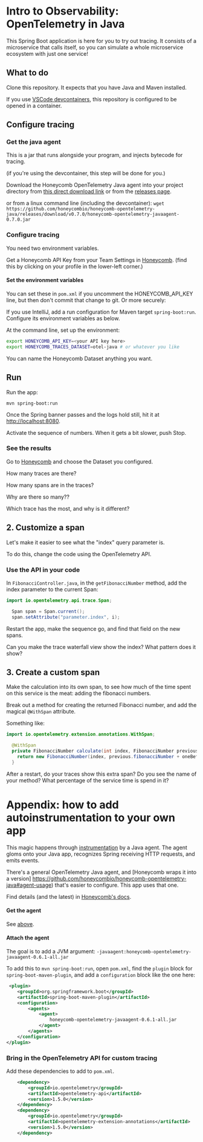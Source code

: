 # Intro to Observability: OpenTelemetry in Java

This Spring Boot application is here for you to try out tracing.
It consists of a microservice that calls itself, so you can simulate
a whole microservice ecosystem with just one service!

## What to do

Clone this repository. It expects that you have Java and Maven installed.

If you use [VSCode devcontainers](https://code.visualstudio.com/docs/remote/containers-tutorial), this repository is configured
to be opened in a container. 

## Configure tracing

### Get the java agent

This is a jar that runs alongside your program, and injects bytecode for tracing.

(if you're using the devcontainer, this step will be done for you.)

Download the Honeycomb OpenTelemetry Java agent into your project directory
from [this direct download link](https://github.com/honeycombio/honeycomb-opentelemetry-java/releases/download/v0.7.0/honeycomb-opentelemetry-javaagent-0.7.0.jar)
or from the [releases page](https://github.com/honeycombio/honeycomb-opentelemetry-java/releases).

or from a linux command line (including the devcontainer): `wget https://github.com/honeycombio/honeycomb-opentelemetry-java/releases/download/v0.7.0/honeycomb-opentelemetry-javaagent-0.7.0.jar`

### Configure tracing

You need two environment variables.

Get a Honeycomb API Key from your Team Settings in [Honeycomb](https://ui.honeycomb.io).
(find this by clicking on your profile in the lower-left corner.)

#### Set the environment variables

You can set these in `pom.xml` if you uncomment the HONEYCOMB_API_KEY line, but then don't commit that change to git. Or more securely:

If you use IntelliJ, add a run configuration for Maven target `spring-boot:run`. Configure its environment variables as below.

At the command line, set up the environment:

```sh
export HONEYCOMB_API_KEY=<your API key here>
export HONEYCOMB_TRACES_DATASET=otel-java # or whatever you like
```

You can name the Honeycomb Dataset anything you want.

## Run

Run the app:

`mvn spring-boot:run`

Once the Spring banner passes and the logs hold still, hit it at [http://localhost:8080]().

Activate the sequence of numbers. When it gets a bit slower, push Stop.

### See the results

Go to [Honeycomb](https://ui.honeycomb.io) and choose the Dataset you configured.

How many traces are there?

How many spans are in the traces?

Why are there so many??

Which trace has the most, and why is it different?

## 2. Customize a span

Let's make it easier to see what the "index" query parameter is.

To do this, change the code using the OpenTelemetry API.

### Use the API in your code

In `FibonacciController.java`, in the `getFibonacciNumber` method, add the index parameter to the current Span:

```java
import io.opentelemetry.api.trace.Span;

  Span span = Span.current();
  span.setAttribute("parameter.index", i);
```

Restart the app, make the sequence go, and find that field on the new spans.

Can you make the trace waterfall view show the index? What pattern does it show?

## 3. Create a custom span

Make the calculation into its own span, to see how much of the time spent on
this service is the meat: adding the fibonacci numbers.

Break out a method for creating the returned Fibonacci number, and add the
magical `@WithSpan` attribute.

Something like:

```java
import io.opentelemetry.extension.annotations.WithSpan;

  @WithSpan
  private FibonacciNumber calculate(int index, FibonacciNumber previous, FibonacciNumber oneBeforeThat) {
    return new FibonacciNumber(index, previous.fibonacciNumber + oneBeforeThat.fibonacciNumber);
  }
```

After a restart, do your traces show this extra span? Do you see the name of your method?
What percentage of the service time is spend in it?

# Appendix: how to add autoinstrumentation to your own app

This magic happens through [instrumentation](https://docs.oracle.com/en/java/javase/11/docs/api/java.instrument/java/lang/instrument/Instrumentation.html) by a Java agent.
The agent gloms onto your Java app, recognizes Spring receiving HTTP requests, and emits events.

There's a general OpenTelemetry Java agent, and [Honeycomb wraps it into a version]
https://github.com/honeycombio/honeycomb-opentelemetry-java#agent-usage) that's easier to configure. This app uses that one.


Find details (and the latest) in [Honeycomb's docs](https://docs.honeycomb.io/getting-data-in/java/opentelemetry-distro/).

#### Get the agent

See [above](#get-the-java-agent).

#### Attach the agent

The goal is to add a JVM argument: `-javaagent:honeycomb-opentelemetry-javaagent-0.6.1-all.jar`

To add this to `mvn spring-boot:run`,
open `pom.xml`, find the `plugin` block for `spring-boot-maven-plugin`, and 
add a `configuration` block like the one here:

```xml
 <plugin>
    <groupId>org.springframework.boot</groupId>
    <artifactId>spring-boot-maven-plugin</artifactId>
    <configuration>
        <agents>
            <agent>
                honeycomb-opentelemetry-javaagent-0.6.1-all.jar
            </agent>
        </agents>
    </configuration>
</plugin>
```

### Bring in the OpenTelemetry API for custom tracing

Add these dependencies to add to `pom.xml`.

```xml
    <dependency>
        <groupId>io.opentelemetry</groupId>
        <artifactId>opentelemetry-api</artifactId>
        <version>1.5.0</version>
    </dependency>
    <dependency>
        <groupId>io.opentelemetry</groupId>
        <artifactId>opentelemetry-extension-annotations</artifactId>
        <version>1.5.0</version>
    </dependency>
```

